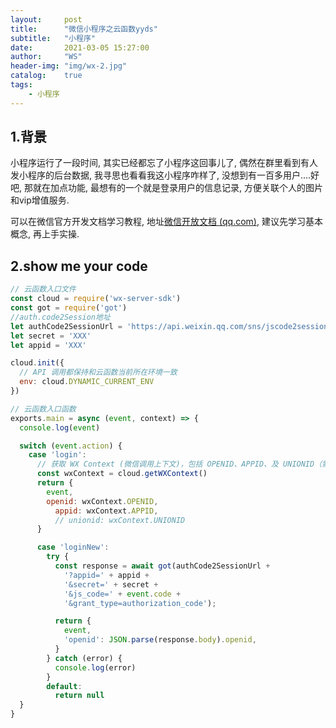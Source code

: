 ```yaml
---
layout:     post
title:      "微信小程序之云函数yyds"
subtitle:   "小程序"
date:       2021-03-05 15:27:00
author:     "WS"
header-img: "img/wx-2.jpg"
catalog:    true
tags:
    - 小程序
---
```


## 1.背景

  小程序运行了一段时间, 其实已经都忘了小程序这回事儿了, 偶然在群里看到有人发小程序的后台数据, 我寻思也看看我这小程序咋样了, 没想到有一百多用户....好吧, 那就在加点功能, 最想有的一个就是登录用户的信息记录, 方便关联个人的图片和vip增值服务.

  可以在微信官方开发文档学习教程, 地址[微信开放文档 (qq.com)](https://developers.weixin.qq.com/miniprogram/dev/wxcloud/basis/getting-started.html), 建议先学习基本概念, 再上手实操.

## 2.show me your code

```javascript
// 云函数入口文件
const cloud = require('wx-server-sdk')
const got = require('got')
//auth.code2Session地址
let authCode2SessionUrl = 'https://api.weixin.qq.com/sns/jscode2session'
let secret = 'XXX'
let appid = 'XXX'

cloud.init({
  // API 调用都保持和云函数当前所在环境一致
  env: cloud.DYNAMIC_CURRENT_ENV
})

// 云函数入口函数
exports.main = async (event, context) => {
  console.log(event)

  switch (event.action) {
    case 'login':
      // 获取 WX Context (微信调用上下文)，包括 OPENID、APPID、及 UNIONID（需满足 UNIONID 获取条件）等信息
      const wxContext = cloud.getWXContext()
      return {
        event,
        openid: wxContext.OPENID,
          appid: wxContext.APPID,
          // unionid: wxContext.UNIONID
      }

      case 'loginNew':
        try {
          const response = await got(authCode2SessionUrl +
            '?appid=' + appid +
            '&secret=' + secret +
            '&js_code=' + event.code +
            '&grant_type=authorization_code');

          return {
            event,
            'openid': JSON.parse(response.body).openid,
          }
        } catch (error) {
          console.log(error)
        }
        default:
          return null
  }
}
```

